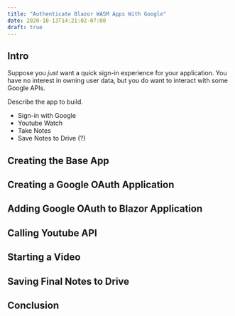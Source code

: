 ```yaml
---
title: "Authenticate Blazor WASM Apps With Google"
date: 2020-10-13T14:21:02-07:00
draft: true
---
```


## Intro

Suppose you *just* want a quick sign-in experience for your application. You have no interest in owning user data, but you do want to interact with some Google APIs.

Describe the app to build.
* Sign-in with Google
* Youtube Watch
* Take Notes
* Save Notes to Drive (?)

## Creating the Base App

## Creating a Google OAuth Application

## Adding Google OAuth to Blazor Application

## Calling Youtube API

## Starting a Video

## Saving Final Notes to Drive

## Conclusion